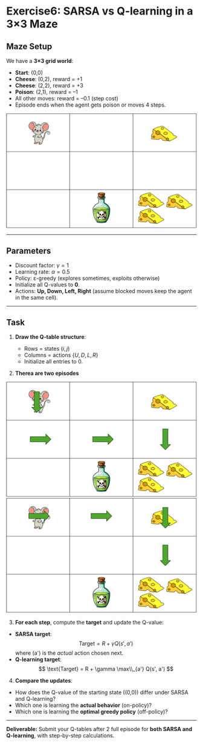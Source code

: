 # Exercise6: SARSA vs Q-learning in a 3×3 Maze

## Maze Setup

We have a **3×3 grid world**:

- **Start**: (0,0)
- **Cheese**: (0,2), reward = +1
- **Cheese**: (2,2), reward = +3
- **Poison**: (2,1), reward = –1
- All other moves: reward = –0.1 (step cost)
- Episode ends when the agent gets poison or moves 4 steps.

<img src="Picture1.png">

---

## Parameters

- Discount factor: $\gamma = 1$
- Learning rate: $\alpha = 0.5$
- Policy: ε-greedy (explores sometimes, exploits otherwise)
- Initialize all Q-values to **0**.
- Actions: **Up, Down, Left, Right** (assume blocked moves keep the agent in the same cell).

---

## Task

1. **Draw the Q-table structure**:

   - Rows = states $(i,j)$
   - Columns = actions $\{U, D, L, R\}$
   - Initialize all entries to 0.

2. **Therea are two episodes** 

<img src="Picture2.png">
<img src="Picture3.png">

3. **For each step**, compute the **target** and update the Q-value:

- **SARSA target**:  
  $$
  \text{Target} = R + \gamma Q(s', a')
  $$
  where \(a'\) is the _actual_ action chosen next.
- **Q-learning target**:  
  $$
  \text{Target} = R + \gamma \max\\_{a'} Q(s', a')
  $$

4. **Compare the updates**:

- How does the Q-value of the starting state \((0,0)\) differ under SARSA and Q-learning?
- Which one is learning the **actual behavior** (on-policy)?
- Which one is learning the **optimal greedy policy** (off-policy)?

<!-- --- -->

<!-- ## Questions for Students

- Why does SARSA update more cautiously than Q-learning?
- If the agent often explores and risks hitting the poison at (2,1), which algorithm’s learned policy will reflect that risk more?
- Which algorithm might learn a **shortest path to the goal**, even if it passes close to poison?   -->

---

**Deliverable:** Submit your Q-tables after 2 full episode for **both SARSA and Q-learning**, with step-by-step calculations.
